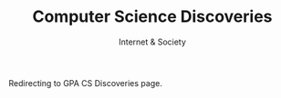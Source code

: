 ﻿---
layout: distill
title: Computer Science Discoveries
subtitle: Internet & Society
description: 2017-2018 • 국제영재아카데미
logo: gpa-logo.png
img:
importance: 6
category: Gpa

redirect: https://aaron.kr/content/about/teaching/
---

Redirecting to GPA CS Discoveries page.
